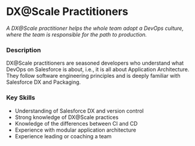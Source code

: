 # DX@Scale Practitioners

_A DX@Scale practitioner helps the whole team adopt a DevOps culture, where the team is responsible for the path to production._

### Description

DX@Scale practitioners are seasoned developers who understand what DevOps on Salesforce is about, i.e., it is all about Application Architecture. They follow software engineering principles and is deeply familiar with Salesforce DX and Packaging.​

### Key Skills

* Understanding of Salesforce DX and version control
* Strong knowledge of DX@Scale practices
* Knowledge of the differences between CI and CD
* Experience with modular application architecture
* Experience leading or coaching a team

